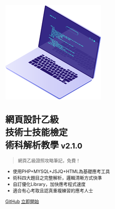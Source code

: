 ![logo](logo.svg ':size=150')

# 網頁設計乙級<br>技術士技能檢定<br>術科解析教學 <small>v2.1.0</small>

> 網頁乙級證照攻略筆記，免費！

* 使用PHP+MYSQL+JSJQ+HTML為基礎應考工具
* 術科四大題目之完整解析，邏輯清晰方式快準
* 自訂優化Library，加快應考程式速度
* 適合有心考取且認真重複練習的應考人士

[GitHub](https://github.com/summer10920/skill-edu107300_fast/)
[立即開始](#網頁設計乙級術科題庫分析)
